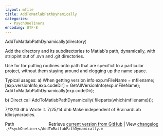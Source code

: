 ```yaml
---
layout: mfile
title: AddToMatlabPathDynamically
categories:
  - PsychOneliners
encoding: UTF-8
---
```


AddToMatlabPathDynamically\(directory\)

Add the directory and its subdirectories to Matlab's path, dynamically,
with strippint out of .svn and .git directories.

Use for for putting routines onto path that are specifict to a particular
project, without them staying around and clogging up the name space.

Typical usages:
a\) When getting version info
  exp.mFileName = mfilename;
  \[exp.versionInfo,exp.codeDir\] = GetAllVersionInfo\(exp.mFileName\);
  AddToMatlabPathDynamically\(exp.codeDir\);

b\) Direct call
  AddToMatlabPathDynamically\( fileparts\(which\(mfilename\)\)\);

7/12/13  dhb  Wrote it.
7/25/14  dhb  Make independent of BrainardLab idiosyncracies.


<div class="code_header" style="text-align:right;">
  <span style="float:left;">Path&nbsp;&nbsp;</span> <span class="counter">Retrieve <a href=
  "https://raw.github.com/Psychtoolbox-3/Psychtoolbox-3/beta/./PsychOneliners/AddToMatlabPathDynamically.m">current version from GitHub</a> | View <a href=
  "https://github.com/Psychtoolbox-3/Psychtoolbox-3/commits/beta/./PsychOneliners/AddToMatlabPathDynamically.m">changelog</a></span>
</div>
<div class="code">
  <code>./PsychOneliners/AddToMatlabPathDynamically.m</code>
</div>
